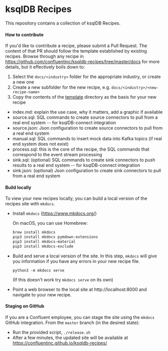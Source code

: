# ksqlDB Recipes

This repository contains a collection of ksqlDB Recipes.

#### How to contribute

If you'd like to contribute a recipe, please submit a Pull Request.
The content of that PR should follow the template established by existing recipes.
Browse through any recipe in https://github.com/confluentinc/ksqldb-recipes/tree/master/docs for more details, but it effectively boils down to:

1. Select the `docs/<industry>` folder for the appropriate industry, or create a new one
2. Create a new subfolder for the new recipe, e.g. `docs/<industry>/<new-recipe-name>`
3. Copy the contents of the [template](template) directory as the basis for your new recipe

- index.md: explain the use case, why it matters, add a graphic if available
- source.sql: SQL commands to create source connectors to pull from a real end system -- for ksqlDB-connect integration
- source.json: Json configuration to create source connectors to pull from a real end system
- manual.sql: SQL commands to insert mock data into Kafka topics (if real end system does not exist)
- process.sql: this is the core of the recipe, the SQL commands that correspond to the event stream processing
- sink.sql: (optional) SQL commands to create sink connectors to push results to a real end system -- for ksqlDB-connect integration
- sink.json: (optional) Json configuration to create sink connectors to pull from a real end system


#### Build locally

To view your new recipes locally, you can build a local version of the recipes site with `mkdocs`.

- Install `mkdocs` (https://www.mkdocs.org/)

    On macOS, you can use Homebrew:
    ```bash
    brew install mkdocs
    pip3 install mkdocs pymdown-extensions
    pip3 install mkdocs-material
    pip3 install mkdocs-exclude
    ```

- Build and serve a local version of the site. In this step, `mkdocs` will give you information if you have any errors in your new recipe file.
    ```
    python3 -m mkdocs serve  
    ```
    
    (If this doesn't work try `mkdocs serve` on its own)

- Point a web browser to the local site at http://localhost:8000 and navigate to your new recipe.

#### Staging on GitHub

If you are a Confluent employee, you can stage the site using the `mkdocs` GitHub integration. From the `master` branch (in the desired state):
- Run the provided script, `./release.sh`
- After a few minutes, the updated site will be available at https://confluentinc.github.io/ksqldb-recipes/

